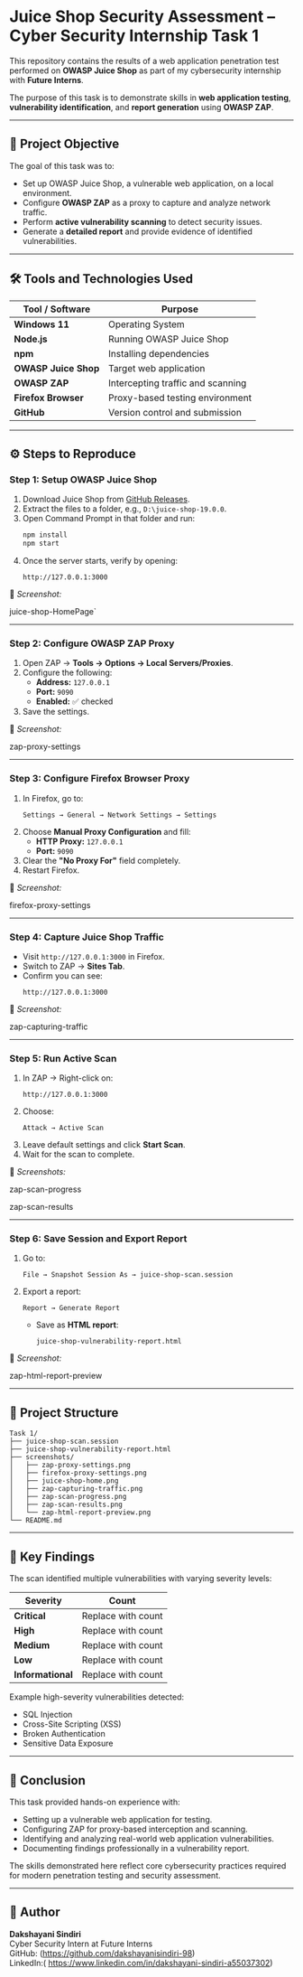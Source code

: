 ﻿
# Juice Shop Security Assessment – Cyber Security Internship Task 1

This repository contains the results of a web application penetration test performed on **OWASP Juice Shop** as part of my cybersecurity internship with **Future Interns**.

The purpose of this task is to demonstrate skills in **web application testing**, **vulnerability identification**, and **report generation** using **OWASP ZAP**.

---

## 📌 Project Objective
The goal of this task was to:
- Set up OWASP Juice Shop, a vulnerable web application, on a local environment.
- Configure **OWASP ZAP** as a proxy to capture and analyze network traffic.
- Perform **active vulnerability scanning** to detect security issues.
- Generate a **detailed report** and provide evidence of identified vulnerabilities.

---

## 🛠 Tools and Technologies Used

| Tool / Software        | Purpose                              |
|------------------------|--------------------------------------|
| **Windows 11**         | Operating System                     |
| **Node.js**            | Running OWASP Juice Shop             |
| **npm**                | Installing dependencies              |
| **OWASP Juice Shop**   | Target web application               |
| **OWASP ZAP**          | Intercepting traffic and scanning    |
| **Firefox Browser**    | Proxy-based testing environment      |
| **GitHub**             | Version control and submission       |

---

## ⚙️ Steps to Reproduce

### Step 1: Setup OWASP Juice Shop
1. Download Juice Shop from [GitHub Releases](https://github.com/juice-shop/juice-shop/releases).
2. Extract the files to a folder, e.g., `D:\juice-shop-19.0.0`.
3. Open Command Prompt in that folder and run:
   ```bash
   npm install
   npm start
   ```
4. Once the server starts, verify by opening:
   ```
   http://127.0.0.1:3000
   ```

📸 *Screenshot:*  

juice-shop-HomePage`

-------------------------------------------------------------------------

### Step 2: Configure OWASP ZAP Proxy
1. Open ZAP → **Tools → Options → Local Servers/Proxies**.
2. Configure the following:
   - **Address:** `127.0.0.1`
   - **Port:** `9090`
   - **Enabled:** ✅ checked
3. Save the settings.

📸 *Screenshot:*  


zap-proxy-settings

-------------------------------------------------------------------------

### Step 3: Configure Firefox Browser Proxy
1. In Firefox, go to:
   ```
   Settings → General → Network Settings → Settings
   ```
2. Choose **Manual Proxy Configuration** and fill:
   - **HTTP Proxy:** `127.0.0.1`
   - **Port:** `9090`
3. Clear the **"No Proxy For"** field completely.
4. Restart Firefox.

📸 *Screenshot:*  


firefox-proxy-settings

-------------------------------------------------------------------------

### Step 4: Capture Juice Shop Traffic
- Visit `http://127.0.0.1:3000` in Firefox.
- Switch to ZAP → **Sites Tab**.
- Confirm you can see:
  ```
  http://127.0.0.1:3000
  ```

📸 *Screenshot:* 
 

zap-capturing-traffic

-------------------------------------------------------------------------

### Step 5: Run Active Scan
1. In ZAP → Right-click on:
   ```
   http://127.0.0.1:3000
   ```
2. Choose:
   ```
   Attack → Active Scan
   ```
3. Leave default settings and click **Start Scan**.
4. Wait for the scan to complete.

📸 *Screenshots:*  


zap-scan-progress



zap-scan-results

-------------------------------------------------------------------------

### Step 6: Save Session and Export Report
1. Go to:
   ```
   File → Snapshot Session As → juice-shop-scan.session

   ```
2. Export a report:
   ```
   Report → Generate Report
   ```
   - Save as **HTML report**:
     ```
     juice-shop-vulnerability-report.html
     ```

📸 *Screenshot:*  


zap-html-report-preview

-------------------------------------------------------------------------
## 📂 Project Structure

```
Task 1/
├── juice-shop-scan.session
├── juice-shop-vulnerability-report.html
├── screenshots/
│   ├── zap-proxy-settings.png
│   ├── firefox-proxy-settings.png
│   ├── juice-shop-home.png
│   ├── zap-capturing-traffic.png
│   ├── zap-scan-progress.png
│   ├── zap-scan-results.png
│   └── zap-html-report-preview.png
└── README.md
```

---

## 🔐 Key Findings

The scan identified multiple vulnerabilities with varying severity levels:

| Severity      | Count |
|---------------|-------|
| **Critical**  | Replace with count |
| **High**      | Replace with count |
| **Medium**    | Replace with count |
| **Low**       | Replace with count |
| **Informational** | Replace with count |

Example high-severity vulnerabilities detected:
- SQL Injection
- Cross-Site Scripting (XSS)
- Broken Authentication
- Sensitive Data Exposure

---

## 📜 Conclusion

This task provided hands-on experience with:
- Setting up a vulnerable web application for testing.
- Configuring ZAP for proxy-based interception and scanning.
- Identifying and analyzing real-world web application vulnerabilities.
- Documenting findings professionally in a vulnerability report.

The skills demonstrated here reflect core cybersecurity practices required for modern penetration testing and security assessment.

---

## 📧 Author
**Dakshayani Sindiri**  
Cyber Security Intern at Future Interns  
GitHub: (https://github.com/dakshayanisindiri-98)  
LinkedIn:( https://www.linkedin.com/in/dakshayani-sindiri-a55037302)


